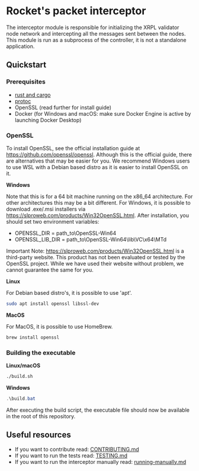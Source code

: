 # Rocket's packet interceptor

The interceptor module is responsible for initializing the XRPL validator node network and intercepting
all the messages sent between the nodes. This module is run as a subprocess of the controller, it is not a standalone 
application.

## Quickstart

### Prerequisites

- [rust and cargo](https://doc.rust-lang.org/cargo/getting-started/installation.html)
- [protoc](https://github.com/hyperium/tonic?tab=readme-ov-file#dependencies)
- OpenSSL (read further for install guide)
- Docker (for Windows and macOS: make sure Docker Engine is active by launching Docker Desktop)

### OpenSSL

To install OpenSSL, see the official installation guide at https://github.com/openssl/openssl.
Although this is the official guide, there are alternatives that may be easier for you.
We recommend Windows users to use WSL with a Debian based distro as it is easier to install OpenSSL on it.

**Windows**

Note that this is for a 64 bit machine running on the x86_64 architecture. For other architectures
this may be a bit different.
For Windows, it is possible to download .exe/.msi installers via https://slproweb.com/products/Win32OpenSSL.html.
After installation, you should set two environment variables:

* OPENSSL_DIR = path_to\OpenSSL-Win64
* OPENSSL_LIB_DIR = path_to\OpenSSL-Win64\lib\VC\x64\MTd

Important Note: https://slproweb.com/products/Win32OpenSSL.html is a third-party website. This product has not been 
evaluated or tested by the OpenSSL project. While we have used their website without problem, we cannot guarantee
the same for you. 

**Linux**

For Debian based distro's, it is possible to use 'apt'.

```bash
sudo apt install openssl libssl-dev
```

**MacOS**

For MacOS, it is possible to use HomeBrew.

```bash
brew install openssl
```

### Building the executable

**Linux/macOS**

```bash
./build.sh
```

**Windows**

```powershell
.\build.bat
```

After executing the build script, the executable file should now be available in the root of this repository.

## Useful resources

- If you want to contribute read: [CONTRIBUTING.md](CONTRIBUTING.md)
- If you want to run the tests read: [TESTING.md](TESTING.md)
- If you want to run the interceptor manually read: [running-manually.md](docs/resources/running-manually.md)
